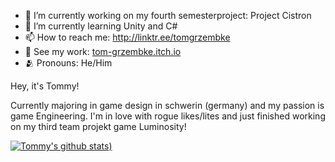 
- 🔭 I’m currently working on my fourth semesterproject: Project Cistron
- 🌱 I’m currently learning Unity and C#
- 📫 How to reach me: http://linktr.ee/tomgrzembke
- 👾 See my work: [tom-grzembke.itch.io](https://tom-grzembke.itch.io)
- 🫂 Pronouns: He/Him

Hey, it's Tommy!

Currently majoring in game design in schwerin (germany) and my passion is game Engineering.
I'm in love with rogue likes/lites and just finished working on my third team projekt game Luminosity!

[![Tommy's github stats](https://github-readme-stats.vercel.app/api?username=tomgrzembke&theme=transparent&show_icons=true))](https://github.com/tomgrzembke/github-readme-stats)

